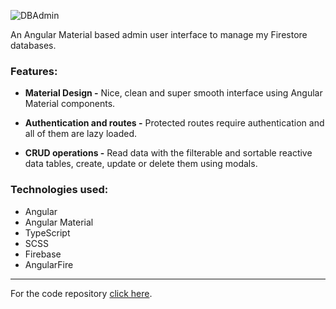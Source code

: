 ![DBAdmin](https://stuff.p-kin.com/screentogif/firestore-dbadmin.gif)

An Angular Material based admin user interface to manage my Firestore databases.

### Features:

- **Material Design -**
Nice, clean and super smooth interface using Angular Material components.

- **Authentication and routes -**
Protected routes require authentication and all of them are lazy loaded.

- **CRUD operations -**
Read data with the filterable and sortable reactive data tables, create, update or delete them using modals.

### Technologies used: 
- Angular
- Angular Material
- TypeScript
- SCSS
- Firebase 
- AngularFire

---
For the code repository [click here](https://github.com/KinPeter/Old-Code/tree/master/Firestore-DB-Admin).
